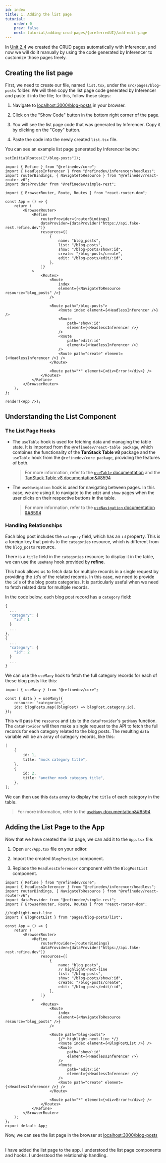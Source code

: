 ```yaml
---
id: index
title: 1. Adding the list page
tutorial:
    order: 0
    prev: false
    next: tutorial/adding-crud-pages/{preferredUI}/add-edit-page
---
```


In [Unit 2.4](/docs/tutorial/getting-started/antd/generate-crud-pages/) we created the CRUD pages automatically with Inferencer, and now we will do it manually by using the code generated by Inferencer to customize those pages freely.

## Creating the list page

First, we need to create our file, named `list.tsx`, under the `src/pages/blog-posts` folder. We will then copy the list page code generated by Inferencer and paste it into the file; for this, follow these steps:

1. Navigate to <a href="http://localhost:3000/blog-posts" rel="noopener noreferrer nofollow">localhost:3000/blog-posts</a> in your browser.

2. Click on the "Show Code" button in the bottom right corner of the page.

3. You will see the list page code that was generated by Inferencer. Copy it by clicking on the "Copy" button.

4. Paste the code into the newly created `list.tsx` file.

You can see an example list page generated by Inferencer below:

```tsx live previewOnly previewHeight=600px url=http://localhost:3000/blog-posts
setInitialRoutes(["/blog-posts"]);

import { Refine } from "@refinedev/core";
import { HeadlessInferencer } from "@refinedev/inferencer/headless";
import routerBindings, { NavigateToResource } from "@refinedev/react-router-v6";
import dataProvider from "@refinedev/simple-rest";

import { BrowserRouter, Route, Routes } from "react-router-dom";

const App = () => {
    return (
        <BrowserRouter>
            <Refine
                routerProvider={routerBindings}
                dataProvider={dataProvider("https://api.fake-rest.refine.dev")}
                resources={[
                    {
                        name: "blog_posts",
                        list: "/blog-posts",
                        show: "/blog-posts/show/:id",
                        create: "/blog-posts/create",
                        edit: "/blog-posts/edit/:id",
                    },
                ]}
            >
                <Routes>
                    <Route
                        index
                        element={<NavigateToResource resource="blog_posts" />}
                    />

                    <Route path="/blog-posts">
                        <Route index element={<HeadlessInferencer />} />
                        <Route
                            path="show/:id"
                            element={<HeadlessInferencer />}
                        />
                        <Route
                            path="edit/:id"
                            element={<HeadlessInferencer />}
                        />
                        <Route path="create" element={<HeadlessInferencer />} />
                    </Route>

                    <Route path="*" element={<div>Error!</div>} />
                </Routes>
            </Refine>
        </BrowserRouter>
    );
};

render(<App />);
```

## Understanding the List Component

### The List Page Hooks

-   The `useTable` hook is used for fetching data and managing the table state. It is imported from the `@refinedev/react-table package`, which combines the functionality of the **TanStack Table v8** package and the `useTable` hook from the `@refinedev/core package`, providing the features of both.

    > For more information, refer to the [`useTable` documentation](/docs/packages/documentation/react-table/) and the [TanStack Table v8 documentation&#8594](https://tanstack.com/table/v8)

-   The `useNavigation` hook is used for navigating between pages. In this case, we are using it to navigate to the `edit` and `show` pages when the user clicks on their respective buttons in the table.

    > For more information, refer to the [`useNavigation` documentation &#8594](/docs/api-reference/core/hooks/navigation/useNavigation/)

### Handling Relationships

Each blog post includes the `category` field, which has an `id` property. This is a foreign key that points to the `categories` resource, which is different from the `blog_posts` resource.

There is a `title` field in the `categories` resource; to display it in the table, we can use the `useMany` hook provided by **refine**.

This hook allows us to fetch data for multiple records in a single request by providing the `id`'s of the related records. In this case, we need to provide the `id`'s of the blog posts categories. It is particularly useful when we need to fetch related data for multiple records.

In the code below, each blog post record has a `category` field:

```ts title="https://api.fake-rest.refine.dev/blog_posts"
{
  ...
  "category": {
    "id": 1
  }
  ...
},
{
  ...
  "category": {
    "id": 2
  }
  ...
}
```

We can use the `useMany` hook to fetch the full category records for each of these blog posts like this:

```tsx
import { useMany } from "@refinedev/core";

const { data } = useMany({
    resource: "categories",
    ids: blogPosts.map((blogPost) => blogPost.category.id),
});
```

This will pass the `resource` and `ids` to the `dataProvider`'s `getMany` function. The `dataProvider` will then make a single request to the API to fetch the full records for each category related to the blog posts. The resulting `data` variable will be an array of category records, like this:

```ts
[
    {
        id: 1,
        title: "mock category title",
    },
    {
        id: 2,
        title: "another mock category title",
    },
];
```

We can then use this `data` array to display the `title` of each category in the table.

> For more information, refer to the [`useMany` documentation&#8594](/docs/api-reference/core/hooks/data/useMany/)

## Adding the List Page to the App

Now that we have created the list page, we can add it to the `App.tsx` file:

1. Open `src/App.tsx` file on your editor.

2. Import the created `BlogPostList` component.

3. Replace the `HeadlessInferencer` component with the `BlogPostList` component.

```tsx title="src/App.tsx"
import { Refine } from "@refinedev/core";
import { HeadlessInferencer } from "@refinedev/inferencer/headless";
import routerBindings, { NavigateToResource } from "@refinedev/react-router-v6";
import dataProvider from "@refinedev/simple-rest";
import { BrowserRouter, Route, Routes } from "react-router-dom";

//highlight-next-line
import { BlogPostList } from "pages/blog-posts/list";

const App = () => {
    return (
        <BrowserRouter>
            <Refine
                routerProvider={routerBindings}
                dataProvider={dataProvider("https://api.fake-rest.refine.dev")}
                resources={[
                    {
                        name: "blog_posts",
                        // highlight-next-line
                        list: "/blog-posts",
                        show: "/blog-posts/show/:id",
                        create: "/blog-posts/create",
                        edit: "/blog-posts/edit/:id",
                    },
                ]}
            >
                <Routes>
                    <Route
                        index
                        element={<NavigateToResource resource="blog_posts" />}
                    />

                    <Route path="blog-posts">
                        {/* highlight-next-line */}
                        <Route index element={<BlogPostList />} />
                        <Route
                            path="show/:id"
                            element={<HeadlessInferencer />}
                        />
                        <Route
                            path="edit/:id"
                            element={<HeadlessInferencer />}
                        />
                        <Route path="create" element={<HeadlessInferencer />} />
                    </Route>

                    <Route path="*" element={<div>Error!</div>} />
                </Routes>
            </Refine>
        </BrowserRouter>
    );
};
export default App;
```

Now, we can see the list page in the browser at <a href="http://localhost:3000/blog-posts" rel="noopener noreferrer nofollow">localhost:3000/blog-posts</a>

<br/>

<Checklist>

<ChecklistItem id="add-list-page-headless">
I have added the list page to the app.
</ChecklistItem>
<ChecklistItem id="add-list-page-headless-2">
I understood the list page components and hooks.
</ChecklistItem>
<ChecklistItem id="add-list-page-headless-3">
I understood the relationship handling.
</ChecklistItem>

</Checklist>
